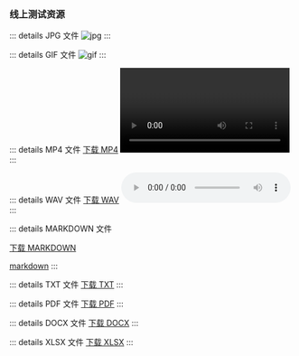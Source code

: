 ### 线上测试资源

::: details JPG 文件
![jpg](/assets/test.jpg)
:::

::: details GIF 文件
![gif](/assets/test.gif)
:::

::: details MP4 文件
<a href="/blogs/assets/test.mp4" download>下载 MP4</a>
<video :src="mp4" controls></video>
:::

::: details WAV 文件
<a href="/blogs/assets/test.wav" download>下载 WAV</a>
<audio :src="wav" controls></audio>
:::

::: details MARKDOWN 文件
<div><a href="/blogs/assets/test.md" download>下载 MARKDOWN</a></div>

[markdown](/assets/test.md)
:::

::: details TXT 文件
<a href="/blogs/assets/test.txt" download>下载 TXT</a>
:::

::: details PDF 文件
<a href="/blogs/assets/test.pdf" download>下载 PDF</a>
:::

::: details DOCX 文件
<a href="/blogs/assets/test.docx" download>下载 DOCX</a>
:::

::: details XLSX 文件
<a href="/blogs/assets/test.xlsx" download>下载 XLSX</a>
:::

<script setup>
  import wav from '../public/assets/test.wav'
  import mp4 from '../public/assets/test.mp4'
  // import pdf from '../public/assets/test.pdf'
  // import docx from '../public/assets/test.docx'
  // import xlsx from '../public/assets/test.xlsx'
  // import txt from '../public/assets/test.txt'
</script>
